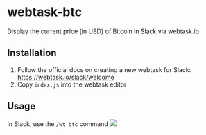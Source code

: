 # webtask-btc
Display the current price (in USD) of Bitcoin in Slack via webtask.io


## Installation
1. Follow the official docs on creating a new webtask for Slack: https://webtask.io/slack/welcome
2. Copy `index.js` into the webtask editor

## Usage
In Slack, use the `/wt btc` command
![](https://i.imgur.com/YiJM6eM.png)
